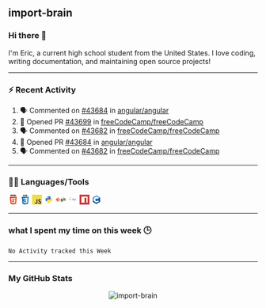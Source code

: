 ## import-brain

### Hi there 👋
I'm Eric, a current high school student from the United States. I love coding, writing documentation, and maintaining open source projects!

---

### :zap: Recent Activity

<!--START_SECTION:activity-->
1. 🗣 Commented on [#43684](https://github.com/angular/angular/issues/43684) in [angular/angular](https://github.com/angular/angular)
2. 💪 Opened PR [#43699](https://github.com/freeCodeCamp/freeCodeCamp/pull/43699) in [freeCodeCamp/freeCodeCamp](https://github.com/freeCodeCamp/freeCodeCamp)
3. 🗣 Commented on [#43682](https://github.com/freeCodeCamp/freeCodeCamp/issues/43682) in [freeCodeCamp/freeCodeCamp](https://github.com/freeCodeCamp/freeCodeCamp)
4. 💪 Opened PR [#43684](https://github.com/angular/angular/pull/43684) in [angular/angular](https://github.com/angular/angular)
5. 🗣 Commented on [#43682](https://github.com/freeCodeCamp/freeCodeCamp/issues/43682) in [freeCodeCamp/freeCodeCamp](https://github.com/freeCodeCamp/freeCodeCamp)
<!--END_SECTION:activity-->

---

### 👨‍💻 Languages/Tools

<code><img height="20" src="https://raw.githubusercontent.com/github/explore/80688e429a7d4ef2fca1e82350fe8e3517d3494d/topics/html/html.png"></code>
<code><img height="20" src="https://raw.githubusercontent.com/github/explore/80688e429a7d4ef2fca1e82350fe8e3517d3494d/topics/css/css.png"></code>
<code><img height="20" src="https://raw.githubusercontent.com/github/explore/80688e429a7d4ef2fca1e82350fe8e3517d3494d/topics/javascript/javascript.png"></code>
<code><img height="20" src="https://raw.githubusercontent.com/github/explore/80688e429a7d4ef2fca1e82350fe8e3517d3494d/topics/python/python.png"></code>
<code><img height="20" src="https://raw.githubusercontent.com/github/explore/80688e429a7d4ef2fca1e82350fe8e3517d3494d/topics/git/git.png"></code>
<code><img height="20" src="https://raw.githubusercontent.com/github/explore/80688e429a7d4ef2fca1e82350fe8e3517d3494d/topics/java/java.png"></code>
<code><img height="20" src="https://raw.githubusercontent.com/github/explore/80688e429a7d4ef2fca1e82350fe8e3517d3494d/topics/npm/npm.png"></code>
<code><img height="20" src="https://raw.githubusercontent.com/github/explore/80688e429a7d4ef2fca1e82350fe8e3517d3494d/topics/c/c.png"></code>

---

### what I spent my time on this week 🕒

<!--START_SECTION:waka-->
```text
No Activity tracked this Week
```
<!--END_SECTION:waka-->

---

### My GitHub Stats

<p align="center"> <img src="https://github-readme-stats.vercel.app/api?username=import-brain&count_private=true&show_icons=true&theme=algolia" alt="import-brain" />
